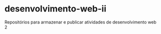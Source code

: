 # desenvolvimento-web-ii
Repositórios para armazenar e publicar atividades de desenvolvimento web 2
